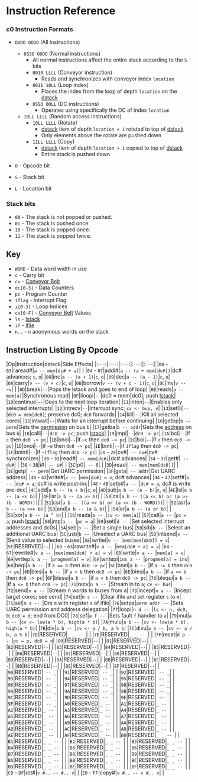 # Instruction Reference

### c0 Instruction Formats

- `OOOO OOOO` (All instructions)
  - `0SSO OOOO` (Normal instructions)
    - All normal instructions affect the entire stack according to the `S` bits
    - `0010 LLLL` (Conveyor instruction)
      - Reads and synchronizes with conveyor index `location`
    - `0011 10LL` (Loop index)
      - Places the index from the loop of depth `location` on the [dstack](architecture/dstack.html)
    - `0SSO OOLL` (DC instructions)
      - Operates using specifically the DC of index `location`
  - `1OLL LLLL` (Random access instructions)
    - `10LL LLLL` (Rotate)
      - [dstack](architecture/dstack.html) item of depth `location + 1` rotated to top of [dstack](architecture/dstack.html)
      - Only elements above the rotate are pushed down
    - `11LL LLLL` (Copy)
      - [dstack](architecture/dstack.html) item of depth `location + 1` copied to top of [dstack](architecture/dstack.html)
      - Entire stack is pushed down

- `O` - Opcode bit
- `S` - Stack bit
- `L` - Location bit

### Stack bits
- `00` - The stack is not popped or pushed.
- `01` - The stack is pushed once.
- `10` - The stack is popped once.
- `11` - The stack is popped twice.

## Key
- `WORD` - Data word width in use
- `c` - Carry bit
- `cv` - [Conveyor Belt](architecture/conveyor.html)
- `dc[0-3]` - Data Counters
- `pc` - Program Counter
- `iflag` - Interrupt Flag
- `i[0-3]` - Loop Indices
- `cv[0-F]` - [Conveyor Belt](architecture/conveyor.html) Values
- `ls` - [lstack](architecture/lstack.html)
- `if` - [ifile](architecture/ifile.html)
- `n..` - `n` anonymous words on the stack

## Instruction Listing By Opcode

|Op|Instruction|dstack|Side Effects|
|:---:|:---:|:---:|:---:|:---:|
|`00` - `03`|raread#|`a -- mem[dc# + a]`| |
|`04` - `07`|addi#|`a -- (a + mem[dc#])`|dc# advances; `c`, `o`|
|`08`|inc|`a -- (a + 1)`|`c`, `o`|
|`09`|dec|`a -- (a - 1)`|`c`, `o`|
|`0A`|carry|`v -- (v + c)`|`c`, `o`|
|`0B`|borrow|`v -- (v + c - 1)`|`c`, `o`|
|`0C`|inv|`v -- ~v`| |
|`0D`|break|` -- `|Pops the lstack and goes to end of loop|
|`0E`|reads|`a -- mem[a]`|Synchronous read|
|`0F`|iloopi|` -- `|dc0 = mem[dc0]; push [lstack](architecture/lstack.html)|
|`10`|continue|` -- `|Goes to the next loop iteration|
|`11`|inten|` -- `|Enables only selected interrupts|
|`12`|intrecv|` -- `|Interrupt sync; `cv <- bus, v`|
|`13`|set0i|` -- `|`dc0 = mem[dc0]`; preserve dc0; `dc0` forwards|
|`14`|kill|` -- `|Kill all selected cores|
|`15`|intwait|` -- `|Waits for an interrupt before continuing|
|`16`|getbp|`b -- perm`|Gets the [permission](uarc.md) on bus `b`|
|`17`|getba|`b -- addr`|Gets the [address](uarc.md) on bus `b`|
|`18`|calli|` -- `|`dc0 -> pc`; push [lstack](architecture/lstack.html)|
|`19`|jmpi|` -- `|`dc0 -> pc`|
|`1A`|bci|` -- `|if `c` then `dc0 -> pc`|
|`1B`|bnci|` -- `|if `~c` then `dc0 -> pc`|
|`1C`|boi|` -- `|if `o` then `dc0 -> pc`|
|`1D`|bnoi|` -- `|if `~o` then `dc0 -> pc`|
|`1E`|binti|` -- `|if `iflag` then `dc0 -> pc`|
|`1F`|bninti|` -- `|if `~iflag` then `dc0 -> pc`|
|`20` - `2F`|cv#|` -- cv#`|cv# synchronizes|
|`30` - `33`|read#|` -- mem[dc#]`|dc# advances|
|`34` - `37`|get#|` -- dc#`| |
|`38` - `3B`|i#|` -- i#`| |
|`3C`|p0|` -- 0`| |
|`3D`|ireadi|` -- mem[mem[dc0]]`| |
|`3E`|getp|` -- perm`|Get UARC permission|
|`3F`|geta|` -- addr`|Get UARC address|
|`40` - `43`|write#|`v -- `|`mem[dc#] = v`; dc# advances|
|`44` - `47`|setf#|`a -- `|`dc# = a`; dc# is write post-inc|
|`48` - `4B`|setb#|`a -- `|`dc# = a`; dc# is write pre-dec|
|`4C`|add|`a b -- (a + b)`|`c`, `o`|
|`4D`|sub|`a b -- (a - b)`|`c`, `o`|
|`4E`|lsl|`a b -- (a << b)`| |
|`4F`|lsr|`a b -- (a >> b)`| |
|`50`|csl|`a b -- ((a << b) or (a >> (b - WORD)))`| |
|`51`|csr|`a b -- ((a >> b) or (a << (b - WORD)))`| |
|`52`|asr|`a b -- (a >>> b)`||
|`53`|and|`a b -- (a & b)`| |
|`54`|or|`a b -- (a or b)`| |
|`55`|xor|`a b -- (a ^ b)`| |
|`56`|reada|`a -- `|`cv <- mem[a]`|
|`57`|call|`a -- `|`pc = a`; push [lstack](architecture/lstack.html)|
|`58`|jmp|`a -- `|`pc = a`|
|`59`|iseti|`d -- `|Set selected interrupt addresses and dc0s|
|`5A`|seb|`b -- `|Set a single bus|
|`5B`|slb|`b -- `|Select an additional UARC bus|
|`5C`|usb|`b -- `|Unselect a UARC bus|
|`5D`|intsend|`v -- `|Send value to selected buses|
|`5E`|iwritei|`v -- `|`mem[mem[dc0]] = v`|
|`5F`|RESRRVED|` -- `| |
|`60` - `63`|rawrite#|`v a -- `|`mem[dc# + a] = v`|
|`64` - `67`|rewrite#|`v a -- `|`mem[mem[dc#] + a] = v`|
|`68`|write|`v a -- `|`mem[a] = v`|
|`69`|writep|`v a -- `|`progmem[a] = v`|
|`6A`|writepi|`ins a -- `|`progmem[a] = ins`|
|`6B`|beqi|`a b -- `|if `a == b` then `dc0 -> pc`|
|`6C`|bnei|`a b -- `|if `a != b` then `dc0 -> pc`|
|`6D`|blesi|`a b -- `|if `a < b` then `dc0 -> pc`|
|`6E`|bleqi|`a b -- `|if `a <= b` then `dc0 -> pc`|
|`6F`|blesui|`a b -- `|if `a < b` then `dc0 -> pc`|
|`70`|blequi|`a b -- `|if `a <= b` then `dc0 -> pc`|
|`71`|recv|`n a -- `|Stream in to `a`; `cv <- bus`|
|`72`|send|`n a -- `|Stream n words to buses from a|
|`73`|incept|`n a -- `|Incept target cores; see send|
|`74`|set|`m s -- `|Clear ifile and set register `s` to `m`|
|`75`|sel|`m s -- `|Ors `m` with register `s` of ifile|
|`76`|setpa|`perm addr -- `|Sets UARC permission and address delegation|
|`77`|loopi|`n d -- `|`ls <- n, dc0, 0`; `dc0 = d`; end from DC0|
|`78`|sef|`a f -- `|Sets fault `f` handler to `a`|
|`79`|mul|`a b -- `|`cv <- low(a * b), high(a * b)`|
|`7A`|mulu|`a b -- `|`cv <- low(a * b), high(a * b)`|
|`7B`|div|`a b -- `|`cv <- a / b, a % b`|
|`7C`|divu|`a b -- `|`cv <- a / b, a % b`|
|`7D`|RESERVED|`_ _ -- `| |
|`7E`|RESERVED|`_ _ -- `| |
|`7F`|reset|`d p -- `|`pc = p, dc0 = d`|
|`80`|RESERVED|` -- `| |
|`81`|RESERVED|` -- `| |
|`82`|RESERVED|` -- `| |
|`83`|RESERVED|` -- `| |
|`84`|RESERVED|` -- `| |
|`85`|RESERVED|` -- `| |
|`86`|RESERVED|` -- `| |
|`87`|RESERVED|` -- `| |
|`88`|RESERVED|` -- `| |
|`89`|RESERVED|` -- `| |
|`8A`|RESERVED|` -- `| |
|`8B`|RESERVED|` -- `| |
|`8C`|RESERVED|` -- `| |
|`8D`|RESERVED|` -- `| |
|`8E`|RESERVED|` -- `| |
|`8F`|RESERVED|` -- `| |
|`90`|RESERVED|` -- _`| |
|`91`|RESERVED|` -- _`| |
|`92`|RESERVED|` -- _`| |
|`93`|RESERVED|` -- _`| |
|`94`|RESERVED|` -- _`| |
|`95`|RESERVED|` -- _`| |
|`96`|RESERVED|` -- _`| |
|`97`|RESERVED|` -- _`| |
|`98`|RESERVED|` -- _`| |
|`99`|RESERVED|` -- _`| |
|`9A`|RESERVED|` -- _`| |
|`9B`|RESERVED|` -- _`| |
|`9C`|RESERVED|` -- _`| |
|`9D`|RESERVED|` -- _`| |
|`9E`|RESERVED|` -- _`| |
|`9F`|RESERVED|` -- _`| |
|`A0`|RESERVED|`_ -- `| |
|`A1`|RESERVED|`_ -- `| |
|`A2`|RESERVED|`_ -- `| |
|`A3`|RESERVED|`_ -- `| |
|`A4`|RESERVED|`_ -- `| |
|`A5`|RESERVED|`_ -- `| |
|`A6`|RESERVED|`_ -- `| |
|`A7`|RESERVED|`_ -- `| |
|`A8`|RESERVED|`_ -- `| |
|`A9`|RESERVED|`_ -- `| |
|`AA`|RESERVED|`_ -- `| |
|`AB`|RESERVED|`_ -- `| |
|`AC`|RESERVED|`_ -- `| |
|`AD`|RESERVED|`_ -- `| |
|`AE`|RESERVED|`_ -- `| |
|`AF`|RESERVED|`_ -- `| |
|`B0`|RESERVED|`_ _ -- `| |
|`B1`|RESERVED|`_ _ -- `| |
|`B2`|RESERVED|`_ _ -- `| |
|`B3`|RESERVED|`_ _ -- `| |
|`B4`|RESERVED|`_ _ -- `| |
|`B5`|RESERVED|`_ _ -- `| |
|`B6`|RESERVED|`_ _ -- `| |
|`B7`|RESERVED|`_ _ -- `| |
|`B8`|RESERVED|`_ _ -- `| |
|`B9`|RESERVED|`_ _ -- `| |
|`BA`|RESERVED|`_ _ -- `| |
|`BB`|RESERVED|`_ _ -- `| |
|`BC`|RESERVED|`_ _ -- `| |
|`BD`|RESERVED|`_ _ -- `| |
|`BE`|RESERVED|`_ _ -- `| |
|`BF`|RESERVED|`_ _ -- `| |
|`C0` - `DF`|rot#|`v #.. -- #.. v`| |
|`E0` - `FF`|copy#|`v #.. -- v #.. v`| |
